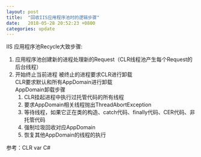 ```yaml
---
layout: post
title:  "回收IIS应用程序池时的逻辑步骤"
date:   2018-05-28 20:52:23 +0800
categories: update
---
```

IIS 应用程序池Recycle大致步骤:
1. 应用程序池创建新的进程处理新的Request（CLR线程池产生每个Request的后台线程）
2. 开始终止当前进程
	被终止的进程要求CLR进行卸载  
	CLR要求默认和所有AppDomain进行卸载  
	AppDomain卸载步骤
	1. CLR挂起进程中执行过托管代码的所有线程
	2. 要求AppDomain相关线程抛出ThreadAbortException
	3. 等待线程，如果它正在类的构造、catch代码、finally代码、CER代码、非托管代码
	4. 强制垃圾回收对应AppDomain
	5. 恢复其他AppDomain的线程的执行


参考：CLR var C#
